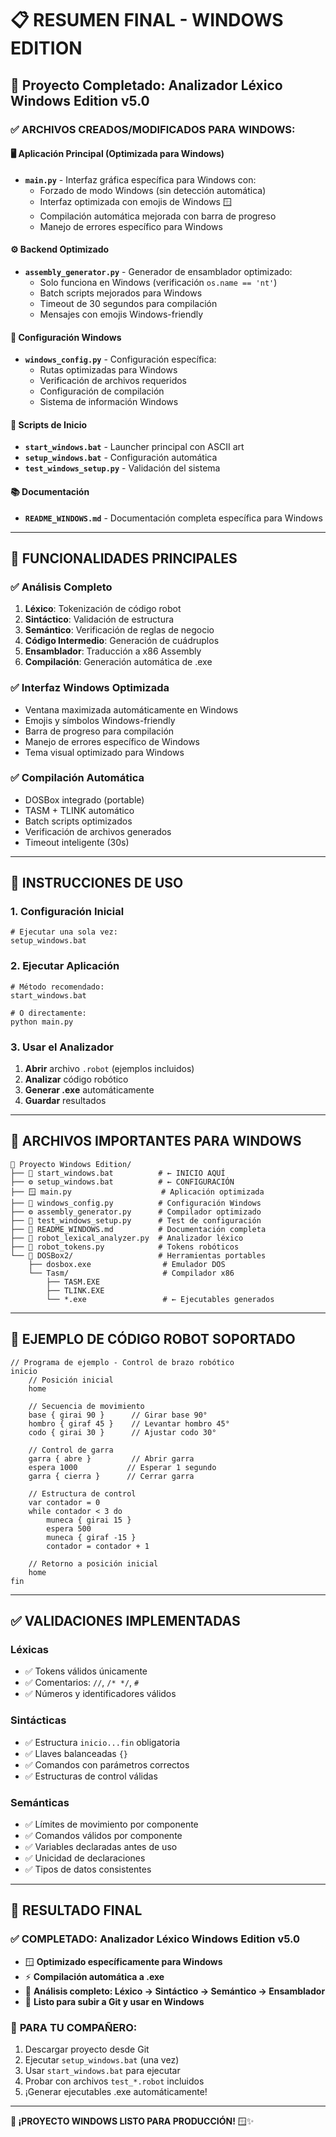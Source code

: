 # 📋 RESUMEN FINAL - WINDOWS EDITION

## 🎯 Proyecto Completado: Analizador Léxico Windows Edition v5.0

### ✅ ARCHIVOS CREADOS/MODIFICADOS PARA WINDOWS:

#### 🖥️ Aplicación Principal (Optimizada para Windows)
- **`main.py`** - Interfaz gráfica específica para Windows con:
  - Forzado de modo Windows (sin detección automática)
  - Interfaz optimizada con emojis de Windows 🪟
  - Compilación automática mejorada con barra de progreso
  - Manejo de errores específico para Windows

#### ⚙️ Backend Optimizado
- **`assembly_generator.py`** - Generador de ensamblador optimizado:
  - Solo funciona en Windows (verificación `os.name == 'nt'`)
  - Batch scripts mejorados para Windows
  - Timeout de 30 segundos para compilación
  - Mensajes con emojis Windows-friendly

#### 🔧 Configuración Windows
- **`windows_config.py`** - Configuración específica:
  - Rutas optimizadas para Windows
  - Verificación de archivos requeridos
  - Configuración de compilación
  - Sistema de información Windows

#### 🚀 Scripts de Inicio
- **`start_windows.bat`** - Launcher principal con ASCII art
- **`setup_windows.bat`** - Configuración automática
- **`test_windows_setup.py`** - Validación del sistema

#### 📚 Documentación
- **`README_WINDOWS.md`** - Documentación completa específica para Windows

---

## 🎯 FUNCIONALIDADES PRINCIPALES

### ✅ Análisis Completo
1. **Léxico**: Tokenización de código robot
2. **Sintáctico**: Validación de estructura
3. **Semántico**: Verificación de reglas de negocio
4. **Código Intermedio**: Generación de cuádruplos
5. **Ensamblador**: Traducción a x86 Assembly
6. **Compilación**: Generación automática de .exe

### ✅ Interfaz Windows Optimizada
- Ventana maximizada automáticamente en Windows
- Emojis y símbolos Windows-friendly
- Barra de progreso para compilación
- Manejo de errores específico de Windows
- Tema visual optimizado para Windows

### ✅ Compilación Automática
- DOSBox integrado (portable)
- TASM + TLINK automático
- Batch scripts optimizados
- Verificación de archivos generados
- Timeout inteligente (30s)

---

## 🚀 INSTRUCCIONES DE USO

### 1. Configuración Inicial
```batch
# Ejecutar una sola vez:
setup_windows.bat
```

### 2. Ejecutar Aplicación
```batch
# Método recomendado:
start_windows.bat

# O directamente:
python main.py
```

### 3. Usar el Analizador
1. **Abrir** archivo `.robot` (ejemplos incluidos)
2. **Analizar** código robótico
3. **Generar .exe** automáticamente
4. **Guardar** resultados

---

## 📁 ARCHIVOS IMPORTANTES PARA WINDOWS

```
📂 Proyecto Windows Edition/
├── 🚀 start_windows.bat          # ← INICIO AQUÍ
├── ⚙️ setup_windows.bat          # ← CONFIGURACIÓN
├── 🪟 main.py                    # Aplicación optimizada
├── 🔧 windows_config.py          # Configuración Windows
├── ⚙️ assembly_generator.py      # Compilador optimizado
├── 🧪 test_windows_setup.py      # Test de configuración
├── 📖 README_WINDOWS.md          # Documentación completa
├── 🤖 robot_lexical_analyzer.py  # Analizador léxico
├── 🎯 robot_tokens.py            # Tokens robóticos
└── 📂 DOSBox2/                   # Herramientas portables
    ├── dosbox.exe                # Emulador DOS
    └── Tasm/                     # Compilador x86
        ├── TASM.EXE
        ├── TLINK.EXE
        └── *.exe                 # ← Ejecutables generados
```

---

## 🎯 EJEMPLO DE CÓDIGO ROBOT SOPORTADO

```robot
// Programa de ejemplo - Control de brazo robótico
inicio
    // Posición inicial
    home
    
    // Secuencia de movimiento
    base { girai 90 }      // Girar base 90°
    hombro { giraf 45 }    // Levantar hombro 45°
    codo { girai 30 }      // Ajustar codo 30°
    
    // Control de garra
    garra { abre }         // Abrir garra
    espera 1000           // Esperar 1 segundo
    garra { cierra }      // Cerrar garra
    
    // Estructura de control
    var contador = 0
    while contador < 3 do
        muneca { girai 15 }
        espera 500
        muneca { giraf -15 }
        contador = contador + 1
    
    // Retorno a posición inicial
    home
fin
```

---

## ✅ VALIDACIONES IMPLEMENTADAS

### Léxicas
- ✅ Tokens válidos únicamente
- ✅ Comentarios: `//`, `/* */`, `#`
- ✅ Números y identificadores válidos

### Sintácticas
- ✅ Estructura `inicio...fin` obligatoria
- ✅ Llaves balanceadas `{}`
- ✅ Comandos con parámetros correctos
- ✅ Estructuras de control válidas

### Semánticas
- ✅ Límites de movimiento por componente
- ✅ Comandos válidos por componente
- ✅ Variables declaradas antes de uso
- ✅ Unicidad de declaraciones
- ✅ Tipos de datos consistentes

---

## 🎉 RESULTADO FINAL

### ✅ **COMPLETADO**: Analizador Léxico Windows Edition v5.0
- 🪟 **Optimizado específicamente para Windows**
- ⚡ **Compilación automática a .exe**
- 🎯 **Análisis completo: Léxico → Sintáctico → Semántico → Ensamblador**
- 🚀 **Listo para subir a Git y usar en Windows**

### 🎯 **PARA TU COMPAÑERO**:
1. Descargar proyecto desde Git
2. Ejecutar `setup_windows.bat` (una vez)
3. Usar `start_windows.bat` para ejecutar
4. Probar con archivos `test_*.robot` incluidos
5. ¡Generar ejecutables .exe automáticamente!

---

**🏁 ¡PROYECTO WINDOWS LISTO PARA PRODUCCIÓN!** 🪟✨
